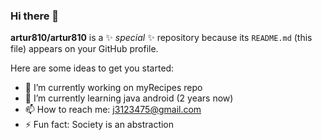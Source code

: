 ### Hi there 👋


**artur810/artur810** is a ✨ _special_ ✨ repository because its `README.md` (this file) appears on your GitHub profile.

Here are some ideas to get you started:

- 🔭 I’m currently working on myRecipes repo
- 🌱 I’m currently learning java android (2 years now)
- 📫 How to reach me: j3123475@gmail.com
- ⚡ Fun fact: Society is an abstraction


